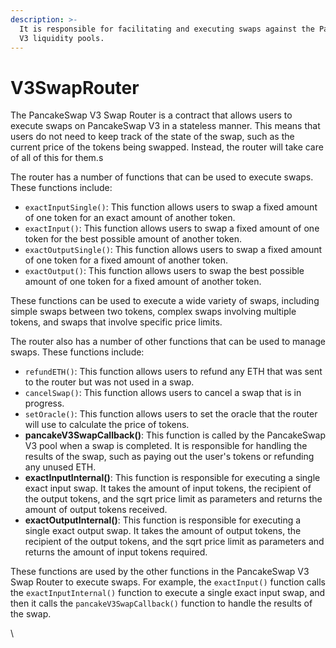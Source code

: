 ```yaml
---
description: >-
  It is responsible for facilitating and executing swaps against the PancakeSwap
  V3 liquidity pools.
---
```


# V3SwapRouter

The PancakeSwap V3 Swap Router is a contract that allows users to execute swaps on PancakeSwap V3 in a stateless manner. This means that users do not need to keep track of the state of the swap, such as the current price of the tokens being swapped. Instead, the router will take care of all of this for them.s

The router has a number of functions that can be used to execute swaps. These functions include:

* `exactInputSingle()`: This function allows users to swap a fixed amount of one token for an exact amount of another token.
* `exactInput()`: This function allows users to swap a fixed amount of one token for the best possible amount of another token.
* `exactOutputSingle()`: This function allows users to swap a fixed amount of one token for a fixed amount of another token.
* `exactOutput()`: This function allows users to swap the best possible amount of one token for a fixed amount of another token.

These functions can be used to execute a wide variety of swaps, including simple swaps between two tokens, complex swaps involving multiple tokens, and swaps that involve specific price limits.

The router also has a number of other functions that can be used to manage swaps. These functions include:

* `refundETH()`: This function allows users to refund any ETH that was sent to the router but was not used in a swap.
* `cancelSwap()`: This function allows users to cancel a swap that is in progress.
* `setOracle()`: This function allows users to set the oracle that the router will use to calculate the price of tokens.
* **pancakeV3SwapCallback()**: This function is called by the PancakeSwap V3 pool when a swap is completed. It is responsible for handling the results of the swap, such as paying out the user's tokens or refunding any unused ETH.
* **exactInputInternal()**: This function is responsible for executing a single exact input swap. It takes the amount of input tokens, the recipient of the output tokens, and the sqrt price limit as parameters and returns the amount of output tokens received.
* **exactOutputInternal()**: This function is responsible for executing a single exact output swap. It takes the amount of output tokens, the recipient of the output tokens, and the sqrt price limit as parameters and returns the amount of input tokens required.

These functions are used by the other functions in the PancakeSwap V3 Swap Router to execute swaps. For example, the `exactInput()` function calls the `exactInputInternal()` function to execute a single exact input swap, and then it calls the `pancakeV3SwapCallback()` function to handle the results of the swap.

\

